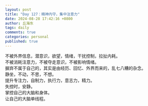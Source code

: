 ```yaml
---
layout: post
title: "Day 127：精神内守，集中注意力"
date: 2024-08-28 17:42:16 +0800
author: 丘海东 
tags: daily
comments: true
categories: personal
published: true
---
```

不被外界信息，潜意识，欲望，情绪，干扰控制，拉扯内耗。  
不被消耗注意力，不被夺走意识，不被影响情绪。  
摒弃不属于自己的，其实是由经历、回忆、外界而来的，乱七八糟的杂念。  
静坐，不动，不思，不想。  
提升专注力，自制力，执行力，意志力，精力。  
失控时，安静。  
掌控自己的大脑和身体。  
让自己的大脑单线程。

